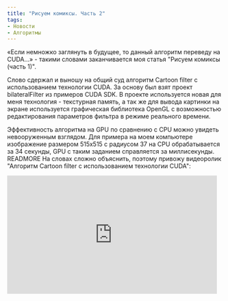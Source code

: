 ```yaml
---
title: "Рисуем комиксы. Часть 2"
tags:
- Новости
- Алгоритмы
---
```


&laquo;Если немножко заглянуть в будущее, то данный алгоритм переведу на CUDA...&raquo; - такими словами заканчивается моя статья "Рисуем комиксы (часть 1)".

Слово сдержал и выношу на общий суд алгоритм Cartoon filter с использованием технологии CUDA. За основу был взят проект bilateralFilter из примеров CUDA SDK. В проекте используется новая для меня технология - текстурная память, а так же для вывода картинки на экране используется графическая библиотека OpenGL c возможностью редактирования параметров фильтра в режиме реального времени.

Эффективность алгоритма на GPU по сравнению с CPU можно увидеть невооруженным взглядом. Для примера на моем компьютере изображение размером 515х515 с радиусом 37 на CPU обрабатывается за 34 секунды, GPU с таким заданием справляется за миллисекунды.
READMORE
На словах сложно объяснить, поэтому привожу видеоролик "Алгоритм Cartoon filter с использованием технологии CUDA":

<iframe width="490" height="276" class="video" src="https://www.youtube.com/embed/RHBEj_0WSlM" frameborder="0" allowfullscreen></iframe>
